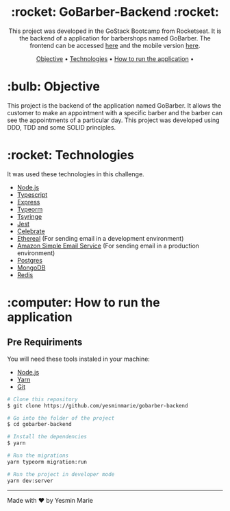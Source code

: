<h1 align="center">:rocket: GoBarber-Backend :rocket:</h1>

<p align="center">This project was developed in the GoStack Bootcamp from Rocketseat. It is the backend of a application for barbershops named GoBarber. The frontend can be accessed <a href="https://github.com/yesminmarie/gobarber-web">here</a> and the mobile version <a href="https://github.com/yesminmarie/gobarber-mobile">here</a>.</p>

<p align="center">
 <a href="#objective">Objective</a> •
 <a href="#technologies">Technologies</a> •
 <a href="#how-to-run">How to run the application</a> •
</p>

<h1 id="objective">:bulb: Objective</h1>
</p>This project is the backend of the application named GoBarber. It allows the customer to make an appointment with a specific barber and the barber can see the appointments of a particular day. This project was developed using DDD, TDD and some SOLID principles.</p>

<h1 id="technologies">:rocket: Technologies</h1>

<p>It was used these technologies in this challenge.</p>

- [Node.js](https://nodejs.org/en/ "Node.js")
- [Typescript](https://www.typescriptlang.org/ "Typescript")
- [Express](http://expressjs.com/ "Express")
- [Typeorm](https://typeorm.io/#/ "Typeorm")
- [Tsyringe](https://github.com/microsoft/tsyringe/ "Tsyringe")
- [Jest](https://jestjs.io/ "Jest")
- [Celebrate](https://www.npmjs.com/package/celebrate "Celebrate")
- [Ethereal](https://ethereal.email/ "Ethereal") (For sending email in a development environment)
- [Amazon Simple Email Service](https://aws.amazon.com/pt/ses/) (For sending email in a production environment)
- [Postgres](https://www.postgresql.org/)
- [MongoDB](https://www.mongodb.com/)
- [Redis](https://redis.io/)

<h1 id="how-to-run">:computer: How to run the application</h1>

<h2>Pre Requiriments</h2>

<p>You will need these tools instaled in your machine:</p>

- [Node.js](https://nodejs.org/en/ "Node.js")
- [Yarn](https://yarnpkg.com/ "Yarn")
- [Git](https://git-scm.com/ "Git")

```bash
# Clone this repository
$ git clone https://github.com/yesminmarie/gobarber-backend

# Go into the folder of the project
$ cd gobarber-backend

# Install the dependencies
$ yarn

# Run the migrations
yarn typeorm migration:run

# Run the project in developer mode
yarn dev:server
```
<hr>

Made with :heart: by Yesmin Marie
